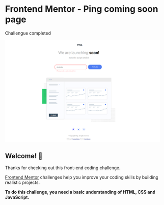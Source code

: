 # Frontend Mentor - Ping coming soon page

Challengue completed 

![Challengue resolve for mobile, tablet and desktop](./images/jairo.PNG)

## Welcome! 👋

Thanks for checking out this front-end coding challenge.

[Frontend Mentor](https://www.frontendmentor.io) challenges help you improve your coding skills by building realistic projects.

**To do this challenge, you need a basic understanding of HTML, CSS and JavaScript.**